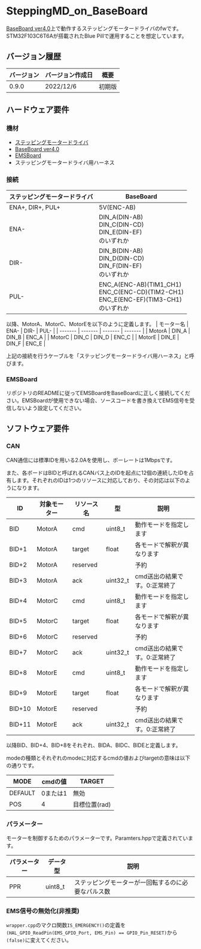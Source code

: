# SteppingMD_on_BaseBoard
[BaseBoard ver4.0](https://github.com/tk20e/Base-Board-ver4.0-hw.git)上で動作するステッピングモータードライバのfwです。STM32F103C6T6Aが搭載されたBlue Pillで運用することを想定しています。

## バージョン履歴
| バージョン | バージョン作成日 | 概要 |
| ------- | ------- | ------- |
| 0.9.0 | 2022/12/6 | 初期版 |

## ハードウェア要件
### 機材
- [ステッピングモータードライバ](https://www.amazon.co.jp/Quimat-TB6600-%E3%82%B9%E3%83%86%E3%83%83%E3%83%94%E3%83%B3%E3%82%B0-%E3%82%B3%E3%83%B3%E3%83%88%E3%83%AD%E3%83%BC%E3%83%A9%E3%83%BC-9V-40V/dp/B06XSBB45M)
- [BaseBoard ver4.0](https://github.com/tk20e/Base-Board-ver4.0-hw.git)
- [EMSBoard](https//github.com/Tomozawa/EMSBoard.git)
- ステッピングモータードライバ用ハーネス

### 接続
| ステッピングモータードライバ | BaseBoard |
| ------- | ------- |
| ENA+, DIR+, PUL+ | 5V(ENC-AB) |
| ENA- | DIN_A(DIN-AB)<br>DIN_C(DIN-CD)<br>DIN_E(DIN-EF)<br>のいずれか |
| DIR- | DIN_B(DIN-AB)<br>DIN_D(DIN-CD)<br>DIN_F(DIN-EF)<br>のいずれか |
| PUL- | ENC_A(ENC-AB)(TIM1_CH1)<br>ENC_C(ENC-CD)(TIM2-CH1)<br>ENC_E(ENC-EF)(TIM3-CH1)<br>のいずれか |

以降、MotorA、MotorC、MotorEを以下のように定義します。
| モーター名 | ENA- | DIR- | PUL- |
| ------- | ------- | ------- | ------- |
| MotorA | DIN_A | DIN_B | ENC_A |
| MotorC | DIN_C | DIN_D | ENC_C |
| MotorE | DIN_E | DIN_F | ENC_E |

上記の接続を行うケーブルを「ステッピングモータードライバ用ハーネス」と呼びます。

### EMSBoard
リポジトリのREADMEに従ってEMSBoardをBaseBoardに正しく接続してください。EMSBoardが使用できない場合、ソースコードを書き換えてEMS信号を受信しないよう設定してください。

## ソフトウェア要件
### CAN
CAN通信には標準IDを用いる2.0Aを使用し、ボーレートは1Mbpsです。

また、各ボードはBIDと呼ばれるCANバス上のIDを起点に12個の連続したIDを占有します。それぞれのIDは1つのリソースに対応しており、その対応は以下のようになります。

| ID | 対象モーター | リソース名 | 型 | 説明 |
| -------- | ------- | -------- | ------- | ------- |
| BID | MotorA | cmd | uint8_t | 動作モードを指定します |
| BID+1 | MotorA | target | float | 各モードで解釈が異なります |
| BID+2 | MotorA | reserved |  | 予約 |
| BID+3 | MotorA | ack | uint32_t | cmd送出の結果です。0:正常終了 |
| BID+4 | MotorC | cmd | uint8_t | 動作モードを指定します |
| BID+5 | MotorC | target | float | 各モードで解釈が異なります |
| BID+6 | MotorC | reserved |  | 予約 |
| BID+7 | MotorC | ack | uint32_t | cmd送出の結果です。0:正常終了 |
| BID+8 | MotorE | cmd | uint8_t | 動作モードを指定します |
| BID+9 | MotorE | target | float | 各モードで解釈が異なります |
| BID+10 | MotorE | reserved |  | 予約 |
| BID+11 | MotorE | ack | uint32_t | cmd送出の結果です。0:正常終了 |

以降BID、BID+4、BID+8をそれぞれ、BIDA、BIDC、BIDEと定義します。

modeの種類とそれぞれのmodeに対応するcmdの値およびtargetの意味は以下の通りです。

| MODE | cmdの値 | TARGET |
| ------- | ------- | ------- |
| DEFAULT | 0または1 | 無効 |
| POS | 4 | 目標位置(rad) |

### パラメーター
モーターを制御するためのパラメーターです。Paramters.hppで定義されています。

| パラメーター | データ型 | 説明 |
| ------- | ------- | ------- |
| PPR | uint8_t | ステッピングモーターが一回転するのに必要なパルス数 |

### EMS信号の無効化(非推奨)
```wrapper.cpp```のマクロ関数```IS_EMERGENCY()```の定義を```(HAL_GPIO_ReadPin(EMS_GPIO_Port, EMS_Pin) == GPIO_Pin_RESET)```から```(false)```に変えてください。